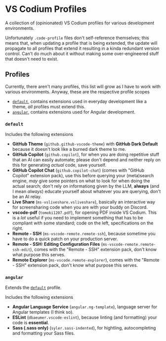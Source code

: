 # VS Codium Profiles
A collection of (opinionated) VS Codium profiles for various development environments.

Unfortunately `.code-profile` files don't self-reference themselves; this means that, when updating a profile that is being extended, the update will propagate to all profiles that extend it resulting in a kinda redundant version control. Can't do much about it without making some over-engineered stuff that doesn't need to exist.

## Profiles
Currently, there aren't many profiles, this list will grow as I have to work with various environments. Anyway, these are the respective profile scopes
- [`default`](#default), contains extensions used in everyday development like a theme, *all* profiles must extend this.
- [`angular`](#angular), contains extensions used for Angular development.

### `default`
Includes the following extensions
- **GitHub Theme** (`github.github-vscode-theme`) with **GitHub Dark Default** because it doesn't look like a burned dark theme to me.
- **GitHub Copilot** (`github.copilot`), for when you are doing repetitive stuff that an AI can easily automate; please don't depend and neither reply on this for generating *actual* code, save yourself.
- **GitHub Copilot Chat** (`github.copilot-chat`) (comes with "GitHub Copilot" extension pack), use this before querying your (meta)search engine, *may* give some pointers on what to look for when doing the actual search; don't rely on informationg given by the LLM, **always** (and I mean *always*) educate yourself about whatever you are querying, don't be an AI relay.
- **Live Share** (`ms-vsliveshare.vsliveshare`), basically an interactive way for screensharing code when you are with your buddy on Discord.
- **vscode-pdf** (`tomoki1207.pdf`), for opening PDF inside VS Codium. This is a *lot* useful if you need to implement something that has to be compliant with some standard; code on the left, specifications on the right.
- **Remote - SSH** (`ms-vscode-remote.remote-ssh`), because sometime you have to do a quick patch on your production server.
- **Remote - SSH: Editing Configuration Files** (`ms-vscode-remote.remote-ssh-edit`), comes with the "Remote - SSH" extension pack, don't know what purpose this serves.
- **Remote Explorer** (`ms-vscode.remote-explorer`), comes with the "Remote - SSH" extension pack, don't know what purpose this serves.

### `angular`
Extends the [`default`](#default) profile.

Includes the following extensions
- **Angular Language Service** (`angular.ng-template`), language server for Angular templates (I think so).
- **ESLint** (`dbaeumer.vscode-eslint`), because linting (and formatting) your code is **essential**.
- **Sass (.sass only)** (`syler.sass-indented`), for hightling, autocompleting and formatting your Sass files.